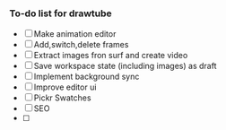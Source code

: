 ### To-do list for drawtube

- [ ] Make animation editor
- [ ] Add,switch,delete frames
- [ ] Extract images fron surf and create video
- [ ] Save workspace state (including images) as draft
- [ ] Implement background sync
- [ ] Improve editor ui
- [ ] Pickr Swatches
- [ ] SEO
- [ ] 
